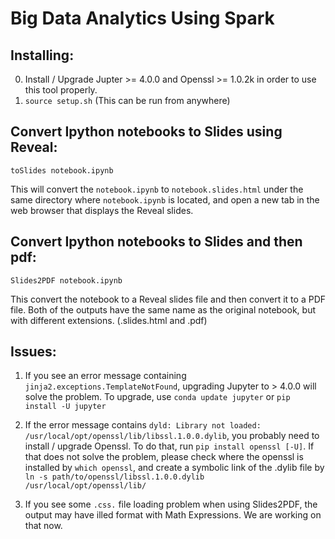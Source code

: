 # Big Data Analytics Using Spark

## Installing:
 0. Install / Upgrade Jupter >= 4.0.0 and Openssl >= 1.0.2k in order to use this tool properly.
 1. `source setup.sh` (This can be run from anywhere)

## Convert Ipython notebooks to Slides using Reveal:
 `toSlides notebook.ipynb`

  This will convert the `notebook.ipynb` to `notebook.slides.html` under the same directory where `notebook.ipynb` is located, and open a new tab in the web browser that displays the Reveal slides.

## Convert Ipython notebooks to Slides and then pdf:
 `Slides2PDF notebook.ipynb`

  This convert the notebook to a Reveal slides file and then convert it to a PDF file. Both of the outputs have the same name as the original notebook, but with different extensions. (.slides.html and .pdf)


## Issues:
 1. If you see an error message containing `jinja2.exceptions.TemplateNotFound`, upgrading Jupyter to > 4.0.0 will solve the problem. To upgrade, use `conda update jupyter` or `pip install -U jupyter`

 2. If the error message contains `dyld: Library not loaded: /usr/local/opt/openssl/lib/libssl.1.0.0.dylib`, you probably need to install / upgrade Openssl. To do that, run `pip install openssl [-U]`. If that does not solve the problem, please check where the openssl is installed by `which openssl`, and create a symbolic link of the .dylib file by `ln -s path/to/openssl/libssl.1.0.0.dylib /usr/local/opt/openssl/lib/`

 3. If you see some `.css.` file loading problem when using Slides2PDF, the output may have illed format with Math Expressions. We are working on that now.
